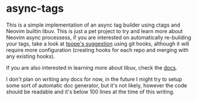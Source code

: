 # async-tags

This is a simple implementation of an async tag builder using
ctags and Neovim builtin libuv. This is just a pet project to
try and learn more about Neovim async processess, if you are
interested on automatically re-building your tags, take a look
at [tpope's suggestion](https://tbaggery.com/2011/08/08/effortless-ctags-with-git.html)
using git hooks, although it will require more configuration
(creating hooks for each repo and merging with any existing
hooks).

If you are also interested in learning more about libuv, check
the [docs](https://github.com/luvit/luv/blob/master/docs.md#uvspawnfile-options-onexit).

I don't plan on writing any docs for now, in the future I might
try to setup some sort of automatic doc generator, but it's not
likely, however the code should be readable and it's below 100
lines at the time of this writing.
